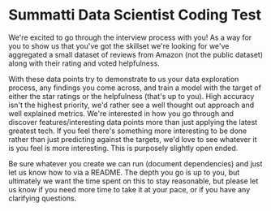 # Summatti Data Scientist Coding Test

We're excited to go through the interview process with you! As a way for you to show us that you've got the skillset we're looking for
we've aggregated a small dataset of reviews from Amazon (not the public dataset) along with their rating and voted helpfulness.

With these data points try to demonstrate to us your data exploration process, any findings you come across, and train a model with the 
target of either the star ratings or the helpfulness (that's up to you). High accuracy isn't the highest priority, we'd rather see a well 
thought out approach and well explained metrics. We're interested in how you go through and discover features/interesting data points more
than just applying the latest greatest tech. If you feel there's something more interesting to be done rather than just predicting against
the targets, we'd love to see whatever it is you feel is more interesting. This is purposely slightly open ended.

Be sure whatever you create we can run (document dependencies) and just let us know how to via a README. The depth you go is up to you,
but ultimately we want the time spent on this to stay reasonable, but please let us know if you need more time to take it at your pace, 
or if you have any clarifying questions.